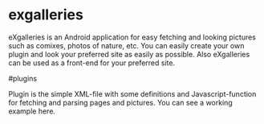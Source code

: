 # exgalleries

eXgalleries is an Android application for easy fetching and looking pictures such as comixes, photos of nature, etc. You can easily create your own plugin and look your preferred site as easily as possible. Also eXgalleries can be used as a front-end for your preferred site.

#plugins

Plugin is the simple XML-file with some definitions and Javascript-function for fetching and parsing pages and pictures. You can see a working example here.
